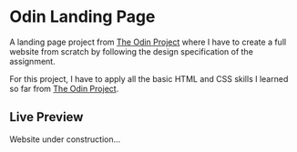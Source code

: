 # Odin Landing Page

A landing page project from [The Odin Project](https://www.theodinproject.com/lessons/foundations-landing-page) where I have to create a full website from scratch by following the design specification of the assignment.

For this project, I have to apply all the basic HTML and CSS skills I learned so far from [The Odin Project](https://www.theodinproject.com/paths/foundations/courses/foundations).

## Live Preview

Website under construction...
